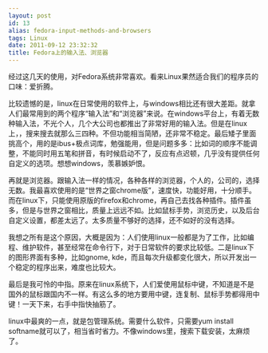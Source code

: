```yaml
---
layout: post
id: 13
alias: fedora-input-methods-and-browsers
tags: Linux
date: 2011-09-12 23:32:32
title: Fedora上的输入法、浏览器
---
```


经过这几天的使用，对Fedora系统非常喜欢。看来Linux果然适合我们的程序员的口味：爱折腾。
<p>比较遗憾的是，linux在日常使用的软件上，与windows相比还有很大差距。就拿人们最常用到的两个程序“输入法”和“浏览器”来说。在windows平台上，有着无数种输入法，不光个人，几个大公司也都推出了非常好用的输入法。但是在linux上，，搜来搜去就那么三四种。不但功能相当简陋，还非常不稳定。最后矮子里面挑高个，用的是ibus+极点词库，勉强能用，但是问题多多：比如词的顺序不能调整，不能同时用五笔和拼音，有时候启动不了，反应有点迟顿，几乎没有提供任何自定义的选项。想想windows，羡慕嫉妒恨。
<p>再就是浏览器。跟输入法一样的情况，各种各样的浏览器，个人的，公司的，选择无数。我最喜欢使用的是“世界之窗chrome版”，速度快，功能好用，十分顺手。而在linux下，只能使用原版的firefox和chrome，再自己去找各种插件。插件虽多，但是与世界之窗相比，质量上远远不如。比如鼠标手势，浏览历史，以及后台自定义设置，都差太远了。太多质量不够好的选择，还不如好的没有选择。
<p>我想之所有是这个原因，大概是因为：人们使用linux一般都是为了工作，比如编程、维护软件，甚至经常在命令行下，对于日常软件的要求比较低。二是linux下的图形界面有多种，比如gnome, kde，而且每次升级都变化很大，所以开发出一个稳定的程序出来，难度也比较大。
<p>最后是我可怜的中指。原来在linux系统下，人们爱使用鼠标中键，不知道是不是国外的鼠标跟国内不一样。有这么多的地方要用中键，连复制、鼠标手势都得用中键！一天下来，右手中指快抽筋了。
<p>linux中最爽的一点，就是包管理系统。需要什么软件，只需要yum install softname就可以了，相当省时省力。不像windows里，搜索下载安装，太麻烦了。
